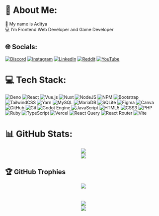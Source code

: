 
# 💫 About Me:
👋 My name is Aditya<br>💻 I’m Frontend Web Developer and Game Developer


## 🌐 Socials:
[![Discord](https://img.shields.io/badge/Discord-%237289DA.svg?logo=discord&logoColor=white)](https://discord.com/users/962059166925598833) [![Instagram](https://img.shields.io/badge/Instagram-%23E4405F.svg?logo=Instagram&logoColor=white)](https://instagram.com/Dikrcy) [![LinkedIn](https://img.shields.io/badge/LinkedIn-%230077B5.svg?logo=linkedin&logoColor=white)](https://linkedin.com/in/aditya-kurnia-saputra-6b9421308) [![Reddit](https://img.shields.io/badge/Reddit-%23FF4500.svg?logo=Reddit&logoColor=white)](https://reddit.com/user/anjaymabarcuy) [![YouTube](https://img.shields.io/badge/YouTube-%23FF0000.svg?logo=YouTube&logoColor=white)](https://youtube.com/@Kurniass) 

# 💻 Tech Stack:
![Deno](https://img.shields.io/badge/deno%20-000000?style=for-the-badge&logo=deno&logoColor=white) ![React](https://img.shields.io/badge/react-%2320232a.svg?style=for-the-badge&logo=react&logoColor=%2361DAFB) ![Vue.js](https://img.shields.io/badge/vue.js-%2335495e.svg?style=for-the-badge&logo=vuedotjs&logoColor=%234FC08D) ![Nuxt](https://img.shields.io/badge/Nuxt-002E3B?style=for-the-badge&logo=nuxt.js&logoColor=#00DC82) ![NodeJS](https://img.shields.io/badge/node.js-6DA55F?style=for-the-badge&logo=node.js&logoColor=white) ![NPM](https://img.shields.io/badge/NPM-%23CB3837.svg?style=for-the-badge&logo=npm&logoColor=white) ![Bootstrap](https://img.shields.io/badge/bootstrap-%238511FA.svg?style=for-the-badge&logo=bootstrap&logoColor=white) ![TailwindCSS](https://img.shields.io/badge/tailwindcss-%2338B2AC.svg?style=for-the-badge&logo=tailwind-css&logoColor=white) ![Yarn](https://img.shields.io/badge/yarn-%232C8EBB.svg?style=for-the-badge&logo=yarn&logoColor=white) ![MySQL](https://img.shields.io/badge/mysql-4479A1.svg?style=for-the-badge&logo=mysql&logoColor=white) ![MariaDB](https://img.shields.io/badge/MariaDB-003545?style=for-the-badge&logo=mariadb&logoColor=white) ![SQLite](https://img.shields.io/badge/sqlite-%2307405e.svg?style=for-the-badge&logo=sqlite&logoColor=white) ![Figma](https://img.shields.io/badge/figma-%23F24E1E.svg?style=for-the-badge&logo=figma&logoColor=white) ![Canva](https://img.shields.io/badge/Canva-%2300C4CC.svg?style=for-the-badge&logo=Canva&logoColor=white) ![GitHub](https://img.shields.io/badge/github-%23121011.svg?style=for-the-badge&logo=github&logoColor=white) ![Git](https://img.shields.io/badge/git-%23F05033.svg?style=for-the-badge&logo=git&logoColor=white) ![Godot Engine](https://img.shields.io/badge/GODOT-%23FFFFFF.svg?style=for-the-badge&logo=godot-engine) ![JavaScript](https://img.shields.io/badge/javascript-%23323330.svg?style=for-the-badge&logo=javascript&logoColor=%23F7DF1E) ![HTML5](https://img.shields.io/badge/html5-%23E34F26.svg?style=for-the-badge&logo=html5&logoColor=white) ![CSS3](https://img.shields.io/badge/css3-%231572B6.svg?style=for-the-badge&logo=css3&logoColor=white) ![PHP](https://img.shields.io/badge/php-%23777BB4.svg?style=for-the-badge&logo=php&logoColor=white) ![Ruby](https://img.shields.io/badge/ruby-%23CC342D.svg?style=for-the-badge&logo=ruby&logoColor=white) ![TypeScript](https://img.shields.io/badge/typescript-%23007ACC.svg?style=for-the-badge&logo=typescript&logoColor=white) ![Vercel](https://img.shields.io/badge/vercel-%23000000.svg?style=for-the-badge&logo=vercel&logoColor=white) ![React Query](https://img.shields.io/badge/-React%20Query-FF4154?style=for-the-badge&logo=react%20query&logoColor=white) ![React Router](https://img.shields.io/badge/React_Router-CA4245?style=for-the-badge&logo=react-router&logoColor=white) ![Vite](https://img.shields.io/badge/vite-%23646CFF.svg?style=for-the-badge&logo=vite&logoColor=white)
# 📊 GitHub Stats:

<div align="center">
  <img src="https://github-readme-stats.vercel.app/api/top-langs/?username=adityakurnias&theme=holi&hide_border=true&include_all_commits=true&count_private=true&layout=compact"  />
</div>

<div align="center">
  <img src="https://github-readme-stats.vercel.app/api?username=adityakurnias&theme=holi&hide_border=true&include_all_commits=true&count_private=true"  />
</div>

## 🏆 GitHub Trophies
<div align="center">
  <img src="https://github-profile-trophy.vercel.app/?username=adityakurnias&theme=holi&no-frame=true&no-bg=true&margin-w=4"  />
</div>

#

<div align="center">
  <img src="https://quotes-github-readme.vercel.app/api?type=vertical&theme=tokyonight"  />
</div>

<div align="center">
  <img src="https://profile-counter.glitch.me/adityakurnias/count.svg?"  />
</div>
